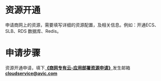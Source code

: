 # 资源开通

申请商网上的资源，需要填写详细的资源配置，及相关信息。例如：开通ECS、SLB、RDS 数据库、Redis。

# 申请步骤

资源开通申请，填下[**《商网专有云-应用部署资源申请》**](/assets/xxxx系统-商网专有云-应用部署资源申请-V3.0.xlsx)发生邮箱**cloudservice@avic.com**




